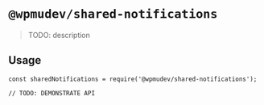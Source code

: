 # `@wpmudev/shared-notifications`

> TODO: description

## Usage

```
const sharedNotifications = require('@wpmudev/shared-notifications');

// TODO: DEMONSTRATE API
```
